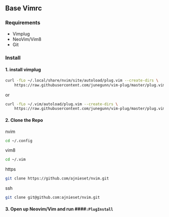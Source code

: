 ## Base Vimrc ##
### Requirements ###
* Vimplug
* NeoVim/Vim8
* Git
### Install ###
#### 1. install vimplug
```bash
curl -fLo ~/.local/share/nvim/site/autoload/plug.vim --create-dirs \
    https://raw.githubusercontent.com/junegunn/vim-plug/master/plug.vim
```
or
```bash
curl -fLo ~/.vim/autoload/plug.vim --create-dirs \
    https://raw.githubusercontent.com/junegunn/vim-plug/master/plug.vim
```

#### 2. Clone the Repo

nvim
```bash
cd ~/.config
```
vim8
```bash
cd ~/.vim
```

https
```bash
git clone https://github.com/ajnieset/nvim.git
```

ssh
```bash
git clone git@github.com:ajnieset/nvim.git
```


#### 3. Open up Neovim/Vim and run ####`:PlugInstall`
